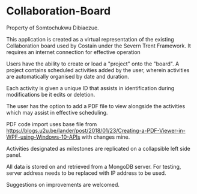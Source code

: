 # Collaboration-Board

Property of Somtochukwu Dibiaezue.

This application is created as a virtual representation of the existing Collaboration board used by Costain under the 
Severn Trent Framework. It requires an internet connection for effective operation

Users have the ability to create or load a "project" onto the "board". A project contains scheduled activities 
added by the user, wherein activities are automatically organised by date and duration.

Each activity is given a unique ID that assists in identification during modifications be it edits or deletion.

The user has the option to add a PDF file to view alongside the activities which may assist in effective scheduling. 

PDF code import uses base file from https://blogs.u2u.be/lander/post/2018/01/23/Creating-a-PDF-Viewer-in-WPF-using-Windows-10-APIs with
changes mine.

Activities designated as milestones are replicated on a collapsible left side panel.

All data is stored on and retrieved from a MongoDB server. For testing, server address needs to be replaced with IP address to be used.  

Suggestions on improvements are welcomed.
